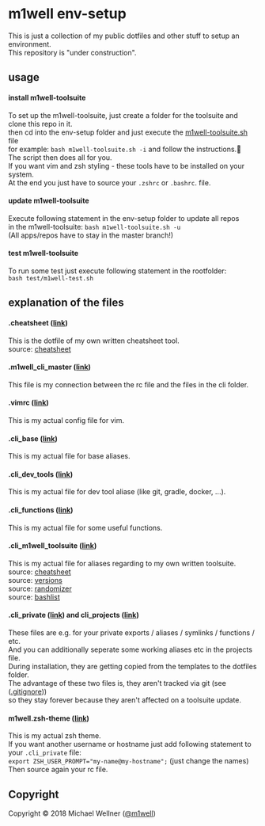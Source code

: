 # m1well env-setup

This is just a collection of my public dotfiles and other stuff to setup an environment.<br>
This repository is "under construction".<br>

## usage
#### install m1well-toolsuite
To set up the m1well-toolsuite, just  create a folder for the toolsuite and clone this repo in it. <br>
then cd into the env-setup folder and just execute the [m1well-toolsuite.sh](/m1well-toolsuite.sh) file<br>
for example: `bash m1well-toolsuite.sh -i` and follow the instructions.<br>
The script then does all for you.<br>
If you want vim and zsh styling - these tools have to be installed on your system.<br>
At the end you just have to source your `.zshrc` or `.bashrc`. file. <br>

#### update m1well-toolsuite
Execute following statement in the env-setup folder to update all repos<br>
in the m1well-toolsuite: `bash m1well-toolsuite.sh -u` <br>
(All apps/repos have to stay in the master branch!) <br>

#### test m1well-toolsuite
To run some test just execute following statement in the rootfolder: <br>
`bash test/m1well-test.sh` <br>

## explanation of the files
#### .cheatsheet ([link](/dotfiles/.cheatsheet))
This is the dotfile of my own written cheatsheet tool.<br>
source: [cheatsheet](https://github.com/m1well/cheatsheet)<br>

#### .m1well_cli_master ([link](/dotfiles/.m1well_cli_master))
This file is my connection between the rc file and the files in the cli folder.<br>

#### .vimrc ([link](/dotfiles/.vimrc))
This is my actual config file for vim.<br>

#### .cli_base ([link](/cli/.cli_base))
This is my actual file for base aliases.<br>

#### .cli_dev_tools ([link](/cli/.cli_dev_tools))
This is my actual file for dev tool aliase (like git, gradle, docker, ...).<br>

#### .cli_functions ([link](/cli/.cli_functions))
This is my actual file for some useful functions.<br>

#### .cli_m1well_toolsuite ([link](/cli/.cli_m1well_toolsuite))
This is my actual file for aliases regarding to my own written toolsuite.<br>
source: [cheatsheet](https://github.com/m1well/cheatsheet)<br>
source: [versions](https://github.com/m1well/versions)<br>
source: [randomizer](https://github.com/m1well/ranzomizer)<br>
source: [bashlist](https://github.com/m1well/bashlist)<br>

#### .cli_private ([link](/templates/.cli_private)) and cli_projects ([link](/templates/.cli_projects))
These files are e.g. for your private exports / aliases / symlinks / functions / etc.<br>
And you can additionally seperate some working aliases etc in the projects file.<br>
During installation, they are getting copied from the templates to the dotfiles folder.<br>
The advantage of these two files is, they aren't tracked via git (see ([.gitignore](.gitignore))) <br>
so they stay forever because they aren't affected on a toolsuite update.<br>

#### m1well.zsh-theme ([link](/terminal/m1well.zsh-theme))
This is my actual zsh theme.<br>
If you want another username or hostname just add following statement to your `.cli_private` file:<br>
`export ZSH_USER_PROMPT="my-name@my-hostname";` (just change the names)<br>
Then source again your rc file.<br>

## Copyright
Copyright :copyright: 2018 Michael Wellner ([@m1well](http://www.twitter.m1well.de))<br>

